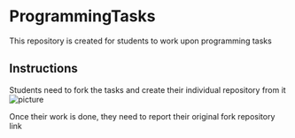 # ProgrammingTasks
This repository is created for students to work upon programming tasks

## Instructions ##
Students need to fork the tasks and create their individual repository from it
![picture](https://github.com/MIETDevelopers/ProgrammingTasks/blob/master/clone1.jpg)

Once their work is done, they need to report their original fork repository link
